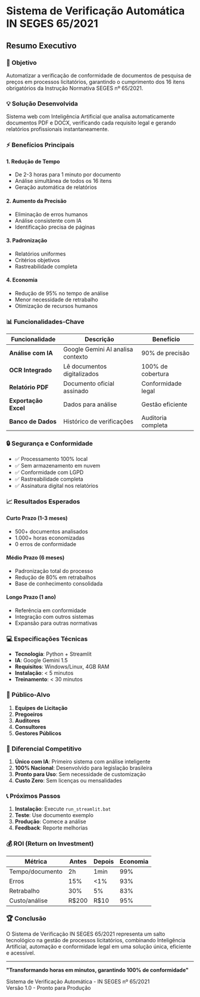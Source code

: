# Sistema de Verificação Automática IN SEGES 65/2021

## Resumo Executivo

### 🎯 Objetivo

Automatizar a verificação de conformidade de documentos de pesquisa de preços em processos licitatórios, garantindo o cumprimento dos 16 itens obrigatórios da Instrução Normativa SEGES nº 65/2021.

### 💡 Solução Desenvolvida

Sistema web com Inteligência Artificial que analisa automaticamente documentos PDF e DOCX, verificando cada requisito legal e gerando relatórios profissionais instantaneamente.

### ⚡ Benefícios Principais

#### 1. **Redução de Tempo**

- De 2-3 horas para 1 minuto por documento
- Análise simultânea de todos os 16 itens
- Geração automática de relatórios

#### 2. **Aumento da Precisão**

- Eliminação de erros humanos
- Análise consistente com IA
- Identificação precisa de páginas

#### 3. **Padronização**

- Relatórios uniformes
- Critérios objetivos
- Rastreabilidade completa

#### 4. **Economia**

- Redução de 95% no tempo de análise
- Menor necessidade de retrabalho
- Otimização de recursos humanos

### 📊 Funcionalidades-Chave

| Funcionalidade       | Descrição                         | Benefício          |
| -------------------- | --------------------------------- | ------------------ |
| **Análise com IA**   | Google Gemini AI analisa contexto | 90% de precisão    |
| **OCR Integrado**    | Lê documentos digitalizados       | 100% de cobertura  |
| **Relatório PDF**    | Documento oficial assinado        | Conformidade legal |
| **Exportação Excel** | Dados para análise                | Gestão eficiente   |
| **Banco de Dados**   | Histórico de verificações         | Auditoria completa |

### 🔒 Segurança e Conformidade

- ✅ Processamento 100% local
- ✅ Sem armazenamento em nuvem
- ✅ Conformidade com LGPD
- ✅ Rastreabilidade completa
- ✅ Assinatura digital nos relatórios

### 📈 Resultados Esperados

#### Curto Prazo (1-3 meses)

- 500+ documentos analisados
- 1.000+ horas economizadas
- 0 erros de conformidade

#### Médio Prazo (6 meses)

- Padronização total do processo
- Redução de 80% em retrabalhos
- Base de conhecimento consolidada

#### Longo Prazo (1 ano)

- Referência em conformidade
- Integração com outros sistemas
- Expansão para outras normativas

### 💻 Especificações Técnicas

- **Tecnologia**: Python + Streamlit
- **IA**: Google Gemini 1.5
- **Requisitos**: Windows/Linux, 4GB RAM
- **Instalação**: < 5 minutos
- **Treinamento**: < 30 minutos

### 👥 Público-Alvo

1. **Equipes de Licitação**
2. **Pregoeiros**
3. **Auditores**
4. **Consultores**
5. **Gestores Públicos**

### 🚀 Diferencial Competitivo

1. **Único com IA**: Primeiro sistema com análise inteligente
2. **100% Nacional**: Desenvolvido para legislação brasileira
3. **Pronto para Uso**: Sem necessidade de customização
4. **Custo Zero**: Sem licenças ou mensalidades

### 📞 Próximos Passos

1. **Instalação**: Execute `run_streamlit.bat`
2. **Teste**: Use documento exemplo
3. **Produção**: Comece a análise
4. **Feedback**: Reporte melhorias

### 💰 ROI (Return on Investment)

| Métrica         | Antes | Depois | Economia |
| --------------- | ----- | ------ | -------- |
| Tempo/documento | 2h    | 1min   | 99%      |
| Erros           | 15%   | <1%    | 93%      |
| Retrabalho      | 30%   | 5%     | 83%      |
| Custo/análise   | R$200 | R$10   | 95%      |

### 🏆 Conclusão

O Sistema de Verificação IN SEGES 65/2021 representa um salto tecnológico na gestão de processos licitatórios, combinando Inteligência Artificial, automação e conformidade legal em uma solução única, eficiente e acessível.

---

**"Transformando horas em minutos, garantindo 100% de conformidade"**

Sistema de Verificação Automática - IN SEGES nº 65/2021  
Versão 1.0 - Pronto para Produção
